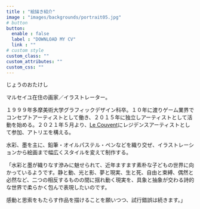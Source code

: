 ```yaml
---
title : "絵描き紹介"
image : "images/backgrounds/portrait05.jpg"
# button
button:
  enable : false
  label : "DOWNLOAD MY CV"
  link : ""
# custom style
custom_class: ""
custom_attributes: ""
custom_css: ""
---
```


じょうのおたけし

マルセイユ在住の画家／イラストレーター。

１９９９年多摩美術大学グラフィックデザイン科卒。１０年に渡りゲーム業界でコンセプトアーティストとして働き、２０１５年に独立しアーティストとして活動を始める。２０２１年５月より、[Le Couvent](https://le-couvent.org)にレジデンスアーティストとして参加、アトリエを構える。  

水彩、墨を主に、鉛筆・オイルパステル・ペンなどを織り交ぜ、イラストレーションから絵画まで幅広くスタイルを変えて制作する。

「水彩と墨が織りなす滲みに魅せられて、近年ますます素朴な子どもの世界に向かっているようです。静と動、光と影、夢と現実、生と死、自由と束縛、偶然と必然など、二つの相反するものの間に揺れ動く現実を、具象と抽象が交わる詩的な世界で柔らかく包んで表現したいのです。

感動と思索をもたらす作品を描けることを願いつつ、試行錯誤は続きます。」